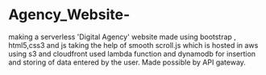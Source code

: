 # Agency_Website-
making a serverless 'Digital Agency' website made using bootstrap , html5,css3 and js taking the help of smooth scroll.js which is hosted in aws using s3 and cloudfront
used lambda function and dynamodb for insertion and storing of data entered by the user. Made possible by API gateway.
